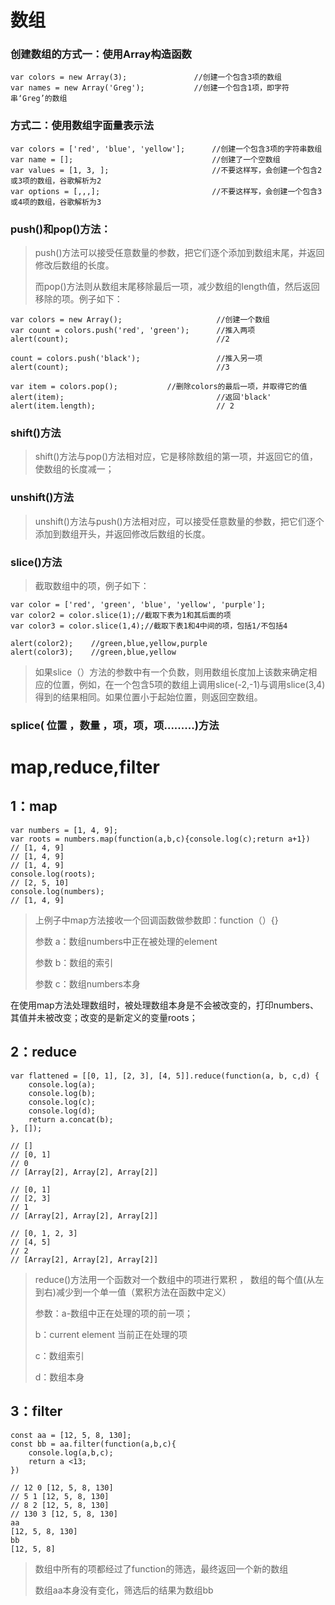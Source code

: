 # 数组

### 创建数组的方式一：使用Array构造函数

```
var colors = new Array(3);               //创建一个包含3项的数组
var names = new Array('Greg');           //创建一个包含1项，即字符串‘Greg’的数组
```

### 方式二：使用数组字面量表示法

```
var colors = ['red', 'blue', 'yellow'];      //创建一个包含3项的字符串数组
var name = [];                               //创建了一个空数组
var values = [1, 3, ];                       //不要这样写，会创建一个包含2或3项的数组，谷歌解析为2
var options = [,,,];                      	 //不要这样写，会创建一个包含3或4项的数组，谷歌解析为3
```

### push()和pop()方法：

> push()方法可以接受任意数量的参数，把它们逐个添加到数组末尾，并返回修改后数组的长度。
>
> 而pop()方法则从数组末尾移除最后一项，减少数组的length值，然后返回移除的项。例子如下：

```
var colors = new Array();                     //创建一个数组
var count = colors.push('red', 'green');      //推入两项
alert(count);                                 //2

count = colors.push('black');                 //推入另一项
alert(count);                                 //3

var item = colors.pop();           //删除colors的最后一项，并取得它的值
alert(item);                                  //返回'black'
alert(item.length);                           // 2
```

### shift()方法

>shift()方法与pop()方法相对应，它是移除数组的第一项，并返回它的值，使数组的长度减一；

### unshift()方法

> unshift()方法与push()方法相对应，可以接受任意数量的参数，把它们逐个添加到数组开头，并返回修改后数组的长度。

### slice()方法

> 截取数组中的项，例子如下：

```
var color = ['red', 'green', 'blue', 'yellow', 'purple'];
var color2 = color.slice(1);//截取下表为1和其后面的项
var color3 = color.slice(1,4);//截取下表1和4中间的项，包括1/不包括4

alert(color2);    //green,blue,yellow,purple
alert(color3);    //green,blue,yellow
```

> 如果slice（）方法的参数中有一个负数，则用数组长度加上该数来确定相应的位置，例如，在一个包含5项的数组上调用slice(-2,-1)与调用slice(3,4)得到的结果相同。如果位置小于起始位置，则返回空数组。

### splice( 位置 ，数量 ，项，项，项.........)方法


# map,reduce,filter

## 1：map

```
var numbers = [1, 4, 9];
var roots = numbers.map(function(a,b,c){console.log(c);return a+1})
// [1, 4, 9]
// [1, 4, 9]
// [1, 4, 9]
console.log(roots);
// [2, 5, 10]
console.log(numbers);
// [1, 4, 9]
```

>上例子中map方法接收一个回调函数做参数即：function（）{}
>
>参数  a：数组numbers中正在被处理的element
>
>参数  b：数组的索引
>
>参数  c：数组numbers本身

在使用map方法处理数组时，被处理数组本身是不会被改变的，打印numbers、其值并未被改变；改变的是新定义的变量roots；

## 2：reduce

```
var flattened = [[0, 1], [2, 3], [4, 5]].reduce(function(a, b, c,d) { 	  
	console.log(a);
	console.log(b);
	console.log(c);
	console.log(d);
  	return a.concat(b);
}, []);

// []
// [0, 1]
// 0
// [Array[2], Array[2], Array[2]]

// [0, 1]
// [2, 3]
// 1
// [Array[2], Array[2], Array[2]]

// [0, 1, 2, 3]
// [4, 5]
// 2
// [Array[2], Array[2], Array[2]]
```

>reduce()方法用一个函数对一个数组中的项进行累积 ， 数组的每个值(从左到右)减少到一个单一值（累积方法在函数中定义）
>
>参数：a-数组中正在处理的项的前一项；
>
>b：current element 当前正在处理的项
>
>c：数组索引
>
>d：数组本身

## 3：filter

```
const aa = [12, 5, 8, 130];
const bb = aa.filter(function(a,b,c){
	console.log(a,b,c);
	return a <13;
})

// 12 0 [12, 5, 8, 130] 
// 5 1 [12, 5, 8, 130]
// 8 2 [12, 5, 8, 130]
// 130 3 [12, 5, 8, 130]
aa
[12, 5, 8, 130]
bb
[12, 5, 8]
```

>数组中所有的项都经过了function的筛选，最终返回一个新的数组
>
>数组aa本身没有变化，筛选后的结果为数组bb

